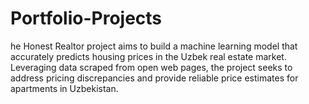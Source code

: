 # Portfolio-Projects
he Honest Realtor project aims to build a machine learning model that accurately predicts housing prices in the Uzbek real estate market. Leveraging data scraped from open web pages, the project seeks to address pricing discrepancies and provide reliable price estimates for apartments in Uzbekistan.
